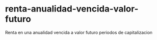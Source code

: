 # renta-anualidad-vencida-valor-futuro
Renta en una anualidad vencida a valor futuro periodos de capitalizacion
